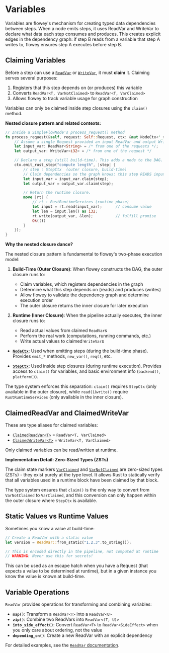 # Variables

Variables are flowey's mechanism for creating typed data dependencies between steps. When a node emits steps, it uses ReadVar<T> and WriteVar<T> to declare what data each step consumes and produces. This creates explicit edges in the dependency graph: if step B reads from a variable that step A writes to, flowey ensures step A executes before step B.

## Claiming Variables

Before a step can use a [`ReadVar`](https://openvmm.dev/rustdoc/linux/flowey/node/prelude/struct.ReadVar.html) or [`WriteVar`](https://openvmm.dev/rustdoc/linux/flowey/node/prelude/struct.WriteVar.html), it must **claim** it. Claiming serves several purposes:
1. Registers that this step depends on (or produces) this variable
2. Converts `ReadVar<T, VarNotClaimed>` to `ReadVar<T, VarClaimed>`
3. Allows flowey to track variable usage for graph construction

Variables can only be claimed inside step closures using the `claim()` method.

**Nested closure pattern and related contexts:**

```rust
// Inside a SimpleFlowNode's process_request() method
fn process_request(&self, request: Self::Request, ctx: &mut NodeCtx<'_>) {
    // Assume a single Request provided an input ReadVar and output WriteVar
    let input_var: ReadVar<String> = /* from one of the requests */;
    let output_var: WriteVar<i32> = /* from one of the request */

    // Declare a step (still build-time). This adds a node to the DAG.
    ctx.emit_rust_step("compute length", |step| {
        // step : StepCtx  (outer closure, build-time)
        // Claim dependencies so the graph knows: this step READS input_var, WRITES output_var.
        let input_var = input_var.claim(step);
        let output_var = output_var.claim(step);

        // Return the runtime closure.
        move |rt| {
            // rt : RustRuntimeServices (runtime phase)
            let input = rt.read(input_var);      // consume value
            let len = input.len() as i32;
            rt.write(output_var, &len);          // fulfill promise
            Ok(())
        }
    });
}
```

**Why the nested closure dance?**

The nested closure pattern is fundamental to flowey's two-phase execution model:

1. **Build-Time (Outer Closure)**: When flowey constructs the DAG, the outer closure runs to:
   - Claim variables, which registers dependencies in the graph
   - Determine what this step depends on (reads) and produces (writes)
   - Allow flowey to validate the dependency graph and determine execution order
   - The outer closure returns the inner closure for later execution

2. **Runtime (Inner Closure)**: When the pipeline actually executes, the inner closure runs to:
   - Read actual values from claimed `ReadVar`s
   - Perform the real work (computations, running commands, etc.)
   - Write actual values to claimed `WriteVar`s

- [**`NodeCtx`**](https://openvmm.dev/rustdoc/linux/flowey/node/prelude/struct.NodeCtx.html): Used when emitting steps (during the build-time phase). Provides `emit_*` methods, `new_var()`, `req()`, etc.
  
- [**`StepCtx`**](https://openvmm.dev/rustdoc/linux/flowey/node/prelude/struct.StepCtx.html): Used inside step closures (during runtime execution). Provides access to `claim()` for variables, and basic environment info (`backend()`, `platform()`).

The type system enforces this separation: `claim()` requires `StepCtx` (only available in the outer closure), while `read()`/`write()` require `RustRuntimeServices` (only available in the inner closure).

## ClaimedReadVar and ClaimedWriteVar

These are type aliases for claimed variables:
- [`ClaimedReadVar<T>`](https://openvmm.dev/rustdoc/linux/flowey/node/prelude/type.ClaimedReadVar.html) = `ReadVar<T, VarClaimed>`
- [`ClaimedWriteVar<T>`](https://openvmm.dev/rustdoc/linux/flowey/node/prelude/type.ClaimedWriteVar.html) = `WriteVar<T, VarClaimed>`

Only claimed variables can be read/written at runtime.

**Implementation Detail: Zero-Sized Types (ZSTs)**

The claim state markers [`VarClaimed`](https://openvmm.dev/rustdoc/linux/flowey/node/prelude/enum.VarClaimed.html) and [`VarNotClaimed`](https://openvmm.dev/rustdoc/linux/flowey/node/prelude/enum.VarNotClaimed.html) are zero-sized types (ZSTs) - they exist purely at the type level. It allows Rust to statically verify that all variables used in a runtime block have been claimed by that block. 

The type system ensures that `claim()` is the only way to convert from `VarNotClaimed` to `VarClaimed`, and this conversion can only happen within the outer closure where `StepCtx` is available.

## Static Values vs Runtime Values

Sometimes you know a value at build-time:

```rust
// Create a ReadVar with a static value
let version = ReadVar::from_static("1.2.3".to_string());

// This is encoded directly in the pipeline, not computed at runtime
// WARNING: Never use this for secrets!
```

This can be used as an escape hatch when you have a Request (that expects a value to be determined at runtime), but in a given instance you know the value is known at build-time. 

## Variable Operations

`ReadVar` provides operations for transforming and combining variables:

- **`map()`**: Transform a `ReadVar<T>` into a `ReadVar<U>`
- **`zip()`**: Combine two ReadVars into `ReadVar<(T, U)>`
- **`into_side_effect()`**: Convert `ReadVar<T>` to `ReadVar<SideEffect>` when you only care about ordering, not the value
- **`depending_on()`**: Create a new ReadVar with an explicit dependency

For detailed examples, see the [`ReadVar` documentation](https://openvmm.dev/rustdoc/linux/flowey/node/prelude/struct.ReadVar.html).
